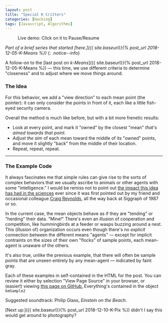 ```yaml
---
layout: post
title: "Special K Critters"
categories: [Hacking]
tags: [Javascript, Algorithms]
---
```


<figure class="align-center">
<canvas width="700" height="350" id="km_sample2" class="align-center">
</canvas>
<figcaption id='stats2'>Live demo: Click on it to Pause/Resume</figcaption>
</figure>

<script>
	var kmSample2 = {
		pts: null,
		m: null,
		canvas: null,
		ctx: null,
		thisSample: null,
		iter: 0,
		paused: false,
		drawStyle: 1,
		//
		sat_random_color: function() {
			// returns some strong color. We consider RG&B to be evenly-tempered, no perceptual hijinks
			var c = [Math.random(), Math.random(), Math.random()];
			var v = Math.max.apply(Math,c);
			c = c.map(function(x) { return Math.min(1.0, x/v);});
			var v = 1.0 - Math.min.apply(Math,c);
			c = c.map(function(x) { return Math.max(0.0, (1.0-x)/v);});
			c = c.map(function(x) { return Math.min(255, Math.floor(255*x));});
			return c;
		},
		desat_color: function(color) { // color in in 0-255 space
			var v = Math.max.apply(Math,color);
			c = color.map(function(x) { return Math.floor(x+0.75*(v-x));});
			return c;
		},
		init_sample2_data: function(nPoints, mMeans) {
			// define a bunch of points, ten randomly place a few mean candidates
			var i, j;
			var inset = 0.1;
			var i2 = 1.0 - inset*2;
			// distribute points in device-normalized space, just in case we get resized
			this.pts = [];
			var xf = Math.PI/4 + Math.random()*8;
			var yf = Math.PI/4 + Math.random()*4;
			var xo = Math.PI * Math.random();
			var yo = Math.PI * Math.random();
			var lumpy = (Math.random() > 0.3);
			var dens = 1.0;
			var noise = 0.01;
			var nr = 1.0-noise;
			while (this.pts.length < nPoints) {
				var x = Math.random();
				var y = Math.random();
				if (lumpy) {
					dens = noise + nr * (0.5  + 0.5*Math.cos(xo + x*xf)) * (0.5  + 0.5*Math.cos(yo + y*yf));
				}
				if (Math.random() <= dens) {
					this.pts.push({
						x: inset+i2*x,
						y: inset+i2*y,
						m: 0			// altered by update_membership()
					});
				}
			}
			// likewise means -- these ones have an ANGLE because they only see what's in front of them
			this.m = [];
			for (i=0; i<mMeans; i=i+1) {
				var cv = this.sat_random_color();
				var cd = this.desat_color(cv);
				var angle = Math.random()*2*Math.PI;
				this.m.push({
					x: Math.random(),
					y: Math.random(),
					view_direction: {x:Math.cos(angle), y:Math.cos(angle)},
					cv: cv,
					c: ('rgb('+cv.join(',')+')'),
					cd: ('rgb('+cd.join(',')+')'),
					active: true
				});
			}
		},
		vis_distance: function(p,m) {
			// distance betwee a point and a mean.
			// "True" Euclidena distance would include a square root,
			//     but we only care about relative ranking between points, so it's unneeded here.
			// We also don't need a specific magnitude for our dot product: just the sign
			var delta = {x: p.x-m.x, y: p.y-m.y };
			var dot = delta.x*m.view_direction.x + delta.y*m.view_direction.y;
			if (dot<0.0) {
				return -1; // not visible
			}
			var d = delta.x*delta.x + delta.y*delta.y;
			return d;

		},
		draw_points: function() {
			// draw points AND means
			var ip, im, ct;
			var w = this.canvas.width;
			var h = this.canvas.height;
			var mSize = 2;
			var mRad = 4;
			var mVec = 0.03;
			var gradient = this.ctx.createLinearGradient(0,0,w,h);
			gradient.addColorStop(0, 'white');
			gradient.addColorStop(.5, '#dddddd');
			gradient.addColorStop(1, 'white');
			this.ctx.fillStyle = gradient;
			this.ctx.fillRect(0,0,w,h)
			for (im=0; im<this.m.length; im=im+1) {
				if (!this.m[im].active)
					continue;
				ct = 0;
				var ctr = {x: this.m[im].x*w, y: this.m[im].y*h};
				for (ip=0; ip<this.pts.length; ip=ip+1) {
					if ((this.pts[ip].m == im) || (this.pts[ip].m === null)) {
						ct += 1;
						var a = 1; // use this later
						var p = {x: (this.pts[ip].x * w),
							     y: (this.pts[ip].y * h)};
						var ungrouped = (this.pts[ip].m === null);
						if ((this.drawStyle == 1)&&(!ungrouped)) {
							this.ctx.strokeStyle = this.m[im].cd;
							this.ctx.moveTo(p.x, p.y);
							this.ctx.lineTo(ctr.x, ctr.y);
							this.ctx.stroke();							
						}
						this.ctx.strokeStyle = ungrouped ? '#d0d0d0' : ('rgba('+this.m[im].cv.join(',')+','+a+')');
						this.ctx.beginPath();
						this.ctx.moveTo(p.x-mSize, p.y);
						this.ctx.lineTo(p.x+mSize, p.y);
						this.ctx.stroke();
						this.ctx.beginPath();
						this.ctx.moveTo(p.x, p.y+mSize);
						this.ctx.lineTo(p.x, p.y-mSize);
						this.ctx.stroke();
					}
				}
				this.ctx.strokeStyle = this.m[im].c;
				this.ctx.fillStyle = ('rgba('+this.m[im].cv.join(',')+',0.25)');
				this.ctx.beginPath();
				this.ctx.ellipse(ctr.x, ctr.y, mRad,mRad, Math.PI / 4, 0, 2 * Math.PI);
				this.ctx.fill();
				this.ctx.stroke();
				this.ctx.beginPath();
				this.ctx.moveTo(ctr.x, ctr.y);
				this.ctx.lineTo(ctr.x+mVec*this.m[im].view_direction.x*w, ctr.y+mVec*this.m[im].view_direction.y*h);
				this.ctx.stroke();
			}
		},
		update_memberships: function() {
			// update points, to see if any have switched affiliations. Return a count of
			//     how many have changed.
			var ip, im;
			var nChanged = 0;
			for (ip=0; ip<this.pts.length; ip=ip+1) {
				var dBest = 2; // some large value beyond our 1x1 space
				var mBest = null;
				for (im=0; im<this.m.length; im=im+=1) {
					if (!this.m[im].active)
						continue;
					var dm = this.vis_distance(this.pts[ip],this.m[im]);
					if ((dm>0)&&(dm<dBest)) {
						dBest = dm;
						mBest = im;
					}
				}
				if (mBest != this.pts[ip].m) {
					nChanged += 1;
					this.pts[ip].m = mBest;
				}
			}
			// console.log(nChanged+' changed');
			return(nChanged);
		},
		update_centroids: function() {
			// update mean locations (ignore inactive means)
			var ip, im, n, c, delta;
			for (im=0; im<this.m.length; im+=1) {
				if (!this.m[im].active)
					continue;
				n = 0;
				c = {x:0, y:0};
				aim = {x:0, y:0};
				// if we just move the location to the centroid of our member points, we'd surely
				//    push some behind our view. So instead, first let's do our best to aim at them.
				for (ip=0; ip<this.pts.length; ip+=1) {
					if (this.pts[ip].m == im) {
						n+=1;
						delta = {x: this.pts[ip].x-this.m[im].x, y: this.pts[ip].y-this.m[im].y};
						var dn = Math.sqrt(delta.x*delta.x + delta.y*delta.y); // normalize
						aim.x += (delta.x / dn);
						aim.y += (delta.y / dn);
					}
				}
				if (n <2) { // point set is EMPTY or nearly so - mean can be deactivated
					this.m[im].actve = false;
					continue;
				}
				var aimd = Math.sqrt(aim.x*aim.x+aim.y*aim.y);
				this.m[im].view_direction.x = aim.x/aimd;
				this.m[im].view_direction.y = aim.y/aimd;
				// if we move the mean point to the centroid, some points are BEHIND us, so let's
				// go ther and then back up along our view axis
				for (ip=0; ip<this.pts.length; ip+=1) {
					if (this.pts[ip].m == im) {
						c.x += this.pts[ip].x;
						c.y += this.pts[ip].y;
					}
				}
				this.m[im].x = c.x/n;
				this.m[im].y = c.y/n;
				// now let's back up
				var dp = 12.0; // some larger-than-the-rnage value
				for (ip=0; ip<this.pts.length; ip+=1) {
					delta = {x: this.pts[ip].x-this.m[im].x, y: this.pts[ip].y-this.m[im].y};
					var f = this.m[im].view_direction.x * delta.x + this.m[im].view_direction.y * delta.y;
					if (f < dp) {
						dp = f;
					}
				}
				dp *= 0.15;
				this.m[im].x += dp * this.m[im].view_direction.x;
				this.m[im].y += dp * this.m[im].view_direction.y;

			}
		},
		update_all: function() {
			// our complete method -- just loop on this until you don't
			var m = this.update_memberships();
			if (m > 0) {
				this.update_centroids();
			}
			return(m);
		},
		remove_one: function() {
			// randomly remove a mean, until we reach some minimum
			var i, ct;
			for (i=0; i<this.m.length; i+=1) {
				if (this.m[i].active) {
					this.m[i].active = false;
					break;
				}
			}
			for (i=0, ct=0; i<this.m.length; i+=1) {
				if (this.m[i].active) {
					ct += 1;
				}
			}
			return (ct > 2);
		},
		looper: function(timestamp) {
			// called by requestAnimationFrame() forever
			if (this.paused) {
				window.requestAnimationFrame(this.looper.bind(this));
				return;
			}
			var ch = this.update_all();
			this.draw_points();
			if ((ch > 0)&&(this.iter < 200)) {
				window.requestAnimationFrame(this.looper.bind(this));
			} else if (this.remove_one()) {
				this.iter = 0;
				window.setTimeout(this.looper.bind(this),200);
			} else {
				window.setTimeout(this.startup.bind(this),100);
			}
			this.iter += 1;
		},
		startup: function() {
			// also called whenever we re-start
			this.init_sample2_data(500,12);
			this.iter = 0;
			window.requestAnimationFrame(this.looper.bind(this));
		},
		toggle_pause: function() {
			// user can click to stop/start the animation
			this.paused = ! this.paused;
		},
		main: function(canvID) {
			this.canvas = document.getElementById(canvID);
			var p = this.canvas.parentElement;
			if (p.offsetWidth < (this.canvas.width-4)) {
				this.canvas.width = p.offsetWidth - 4;
			}
			this.ctx = this.canvas.getContext('2d');
			this.startup();
			this.canvas.onclick = this.toggle_pause.bind(this);
		}
	}
	window.addEventListener('load', function s2() {kmSample2.main("km_sample2"); });
</script>

_Part of a brief series that started [here.]({{ site.baseurl}}{% post_url 2018-12-05-K-Means %})_
{: .notice--info}

A follow-on to the [last post on _k-Means_]({{ site.baseurl}}{% post_url 2018-12-05-K-Means %}) &mdash; this time, we use different criteria to determine "closeness" and to adjust where we move things around.

<!--more-->

### The Idea

For this behavior, we add a "view direction" to each mean point (the pointer): it can only consider the points in front of it, each like a little fish-eyed security camera.

Overall the method is much like before, but with a bit more frenetic results:

* Look at every point, and mark it "owned" by the closest "mean" _that's aimed towards that point._
* _Adjust the aim_ of each mean toward the middle of its "owned" points, and move it slightly "back" from the middle of their location.
* Repeat, repeat, repeat.

---

### The Example Code

It always fascinates me that simple rules can give rise to the sorts of complex behaviors that we usually ascribe to animals or other agents with some "intelligence." I would be remiss not to point out [the impact this idea has had in the sciences](https://www.edge.org/conversation/iain_couzin-ants-have-algorithms) ever since it was first pointed out by my friend and occasional colleague [Craig Reynolds,](https://www.red3d.com/cwr/boids/) all the way back at Siggraph of 1987 or so.

In the current case, the mean objects behave as if they are "tending" or "herding" their data. "Mine!" There's even an illusion of cooperation and competition, like hummingbirds at a feeder or wasps buzzing around a nest. This (illusion of) organization occurs even though there's no _explicit_ connection between the different means "agents" &mdash; except for implicit contraints on the sizes of their own "flocks" of sample points, each mean-agent is unaware of the others.

It's also true, unlike the previous example, that there will often be sample points that are unseen entirely by any mean-agent &mdash; indicated by faint gray.

Each of these examples in self-contained in the HTML for the post. You can review it either by selection "View Page Source" in your browser, or (easier!) viewing [this page on GitHub.](https://raw.githubusercontent.com/joker-b/botzo/master/_posts/2018-12-07-Special-K.md) Everything's contained in the object `kmSample2`

Suggested soundtrack: Philip Glass, _Einstein on the Beach._

[Next up:]({{ site.baseurl}}{% post_url 2018-12-10-K-Pix %}) didn't I say this would get around to photography?

